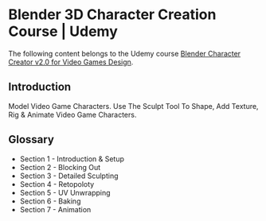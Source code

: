 # Blender 3D Character Creation Course | Udemy
The following content belongs to the Udemy course [Blender Character Creator v2.0 for Video Games Design](https://www.udemy.com/course/blendercharacters/).

## Introduction
Model Video Game Characters. Use The Sculpt Tool To Shape, Add Texture, Rig & Animate Video Game Characters.

## Glossary

* Section 1 - Introduction & Setup
* Section 2 - Blocking Out
* Section 3 - Detailed Sculpting
* Section 4 - Retopoloty
* Section 5 - UV Unwrapping
* Section 6 - Baking
* Section 7 - Animation